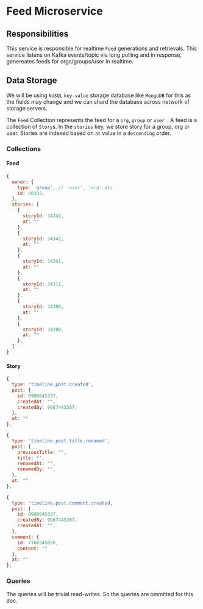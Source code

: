 # Feed Microservice

## Responsibilities

This service is responsible for realtime `Feed` generations and retrievals. This service listens on Kafka events/topic via long polling and in response, genereates feeds for orgs/groups/user in realtime.


## Data Storage

We will be using `NoSQL` `key-value` storage database like `MongoDB` for this as the fields may change and we can shard the database across network of storage servers.

The `Feed` Collection represents the feed for a `org`, `group` or `user `. A feed is a collection of `Story`s. In the `stories` key, we store story for a group, org or user. Stories are indexed based on `at` value in a `descending` order.


### Collections

#### Feed

```javascript
{
  owner: {
    type: 'group', // 'user', 'org' etc
    id: 98333,
  },
  stories: [
    {
      storyId: 34343,
      at: ""
    },
    {
      storyId: 34342,
      at: ""
    },
    {
      storyId: 34341,
      at: ""
    },
    {
      storyId: 34311,
      at: ""
    },
    {
      storyId: 34300,
      at: ""
    },
    {
      storyId: 34200,
      at: ""
    },
  ]
}
```

#### Story

```javascript
{
  type: 'timeline.post.created',
  post: {
    id: 0908645337,
    createdAt: "",
    createdBy: 9967443367,
  },
  at: ""
},
```

```javascript
{
  type: 'timeline.post.title.renamed',
  post: {
    previousTitle: "",
    title: "",
    renamedAt: "",
    renamedBy: "",
  },
  at: ""
},
```

```javascript
{
  type: 'timeline.post.comment.created,
  post: {
    id: 0908645337,
    createdBy: 9967443367,
    createdAt: "",
  },
  comment: {
    id: 7766545656,
    content: ""
  },
  at: ""
},
```

### Queries

The queries will be trivial read-writes. So the queries are ommitted for this doc.
